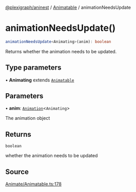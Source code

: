 [@plexigraph/aninest](../../index.md) / [Animatable](../index.md) / animationNeedsUpdate

# animationNeedsUpdate()

```ts
animationNeedsUpdate<Animating>(anim): boolean
```

Returns whether the animation needs to be updated.

## Type parameters

• **Animating** extends [`Animatable`](../type-aliases/Animatable.md)

## Parameters

• **anim**: [`Animation`](../type-aliases/Animation.md)\<`Animating`\>

The animation object

## Returns

`boolean`

whether the animation needs to be updated

## Source

[Animate/Animatable.ts:178](https://github.com/plexigraph/aninest/blob/6d904f7/src/Animate/Animatable.ts#L178)
